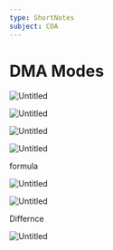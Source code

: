```yaml
---
type: ShortNotes
subject: COA
---
```


# DMA Modes

![Untitled](Untitled%2018.png)

![Untitled](Untitled%2019.png)

![Untitled](Untitled%2020.png)

![Untitled](Untitled%2021.png)

formula 

![Untitled](Untitled%2022.png)

![Untitled](Untitled%2023.png)

Differnce

![Untitled](Untitled%2024.png)